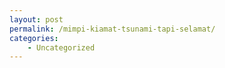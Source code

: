 ```yaml
---
layout: post
permalink: /mimpi-kiamat-tsunami-tapi-selamat/
categories:
    - Uncategorized
---
```


